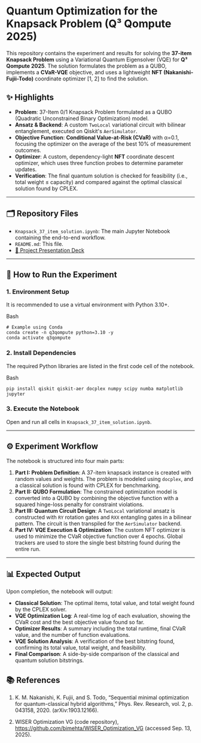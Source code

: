 # Quantum Optimization for the Knapsack Problem (Q³ Qompute 2025) 



This repository contains the experiment and results for solving the **37-item Knapsack Problem** using a Variational Quantum Eigensolver (VQE) for **Q³ Qompute 2025**. The solution formulates the problem as a QUBO, implements a **CVaR-VQE** objective, and uses a lightweight **NFT (Nakanishi-Fujii-Todo)** coordinate optimizer [1, 2] to find the solution.



## ✨ Highlights



- **Problem**: 37-Item 0/1 Knapsack Problem formulated as a QUBO (Quadratic Unconstrained Binary Optimization) model.
- **Ansatz & Backend**: A custom `TwoLocal` variational circuit with bilinear entanglement, executed on Qiskit's `AerSimulator`.
- **Objective Function**: **Conditional Value-at-Risk (CVaR)** with α=0.1, focusing the optimizer on the average of the best 10% of measurement outcomes.
- **Optimizer**: A custom, dependency-light **NFT** coordinate descent optimizer, which uses three function probes to determine parameter updates.
- **Verification**: The final quantum solution is checked for feasibility (i.e., total weight ≤ capacity) and compared against the optimal classical solution found by CPLEX.

------



## 🗂️ Repository Files



- `Knapsack_37_item_solution.ipynb`: The main Jupyter Notebook containing the end-to-end workflow.
- `README.md`: This file.
- [📄 Project Presentation Deck](Project_Presentation_deck.pdf)

------



## 🚀 How to Run the Experiment





### 1. Environment Setup



It is recommended to use a virtual environment with Python 3.10+.

Bash

```
# Example using Conda
conda create -n q3qompute python=3.10 -y
conda activate q3qompute
```



### 2. Install Dependencies



The required Python libraries are listed in the first code cell of the notebook.

Bash

```
pip install qiskit qiskit-aer docplex numpy scipy numba matplotlib jupyter
```



### 3. Execute the Notebook



Open and run all cells in `Knapsack_37_item_solution.ipynb`.

------



## ⚙️ Experiment Workflow



The notebook is structured into four main parts:

1. **Part I: Problem Definition**: A 37-item knapsack instance is created with random values and weights. The problem is modeled using `docplex`, and a classical solution is found with CPLEX for benchmarking.
2. **Part II: QUBO Formulation**: The constrained optimization model is converted into a QUBO by combining the objective function with a squared hinge-loss penalty for constraint violations.
3. **Part III: Quantum Circuit Design**: A `TwoLocal` variational ansatz is constructed with `RY` rotation gates and `RXX` entangling gates in a bilinear pattern. The circuit is then transpiled for the `AerSimulator` backend.
4. **Part IV: VQE Execution & Optimization**: The custom NFT optimizer is used to minimize the CVaR objective function over 4 epochs. Global trackers are used to store the single best bitstring found during the entire run.

------



## 📊 Expected Output



Upon completion, the notebook will output:

- **Classical Solution**: The optimal items, total value, and total weight found by the CPLEX solver.
- **VQE Optimization Log**: A real-time log of each evaluation, showing the CVaR cost and the best objective value found so far.
- **Optimizer Results**: A summary including the total runtime, final CVaR value, and the number of function evaluations.
- **VQE Solution Analysis**: A verification of the best bitstring found, confirming its total value, total weight, and feasibility.
- **Final Comparison**: A side-by-side comparison of the classical and quantum solution bitstrings.



## 📚 References



1. K. M. Nakanishi, K. Fujii, and S. Todo, “Sequential minimal optimization for quantum-classical hybrid algorithms,” Phys. Rev. Research, vol. 2, p. 043158, 2020. (arXiv:1903.12166).

2. WISER Optimization VG (code repository), https://github.com/bimehta/WISER_Optimization_VG (accessed Sep. 13, 2025).

